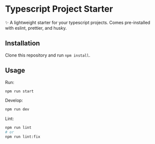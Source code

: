 # Typescript Project Starter

✨ A lightweight starter for your typescript projects. Comes pre-installed with eslint, prettier, and husky.

## Installation

Clone this repository and run `npm install`.

## Usage

Run:

```sh
npm run start
```

Develop:

```sh
npm run dev
```

Lint:

```sh
npm run lint
# or
npm run lint:fix
```
